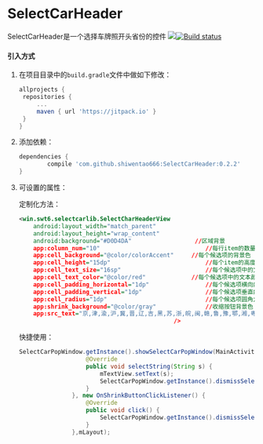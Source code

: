 # SelectCarHeader

SelectCarHeader是一个选择车牌照开头省份的控件
[![](https://jitpack.io/v/shiwentao666/SelectCarHeader.svg)](https://jitpack.io/#shiwentao666/SelectCarHeader)[![Build status](https://ci.appveyor.com/api/projects/status/ewutryrubo5i23yi/branch/master?svg=true)](https://ci.appveyor.com/project/shiwentao666/selectcarheader/branch/master)

#### 引入方式

1. 在项目目录中的`build.gradle`文件中做如下修改：

   ```groovy
   allprojects {
   	repositories {
   		...
   		maven { url 'https://jitpack.io' }
   	}
   }

   ```

2. 添加依赖：

   ```groovy
   dependencies {
           compile 'com.github.shiwentao666:SelectCarHeader:0.2.2'
   }

   ```

3. 可设置的属性：

   定制化方法：

   ```xml
   <win.swt6.selectcarlib.SelectCharHeaderView
       android:layout_width="match_parent"
       android:layout_height="wrap_content"
       android:background="#D0D4DA"			         //区域背景
       app:column_num="10"								//每行item的数量
       app:cell_background="@color/colorAccent"		//每个候选项的背景色
       app:cell_height="15dp"							//每个item的高度
       app:cell_text_size="16sp"						//每个候选项中的文本大小
       app:cell_text_color="@color/red"				//每个候选项中的文本颜色
       app:cell_padding_horizontal="1dp"				//每个候选项横向内边距
       app:cell_padding_vertical="1dp"					//每个候选项垂直内边距
       app:cell_radius="1dp"							//每个候选项圆角大小
       app:shrink_background="@color/gray"				//收缩按钮背景色
       app:src_text="京,津,渝,沪,冀,晋,辽,吉,黑,苏,浙,皖,闽,赣,鲁,豫,鄂,湘,粤,琼,川,贵,云,陕,甘,青,蒙,桂,宁,新,藏,使,领,警,学,港,澳"				//要显示的文本数据
                                               />
   ```

   快捷使用：

    ```java
    SelectCarPopWindow.getInstance().showSelectCarPopWindow(MainActivity.this, new OnItemClickListener() {
                       @Override
                       public void selectString(String s) {
                           mTextView.setText(s);
                           SelectCarPopWindow.getInstance().dismissSelectCarPopWindow();
                       }
                   }, new OnShrinkButtonClickListener() {
                       @Override
                       public void click() {
                           SelectCarPopWindow.getInstance().dismissSelectCarPopWindow();
                       }
                   },mLayout);
    ```

